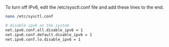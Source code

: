 To turn off IPv6, edit the /etc/sysctl.conf file and add these lines to the end.
```sh
nano /etc/sysctl.conf 
```
```sh
# disable ipv6 on the system
net.ipv6.conf.all.disable_ipv6 = 1
net.ipv6.conf.default.disable_ipv6 = 1
net.ipv6.conf.lo.disable_ipv6 = 1
```
